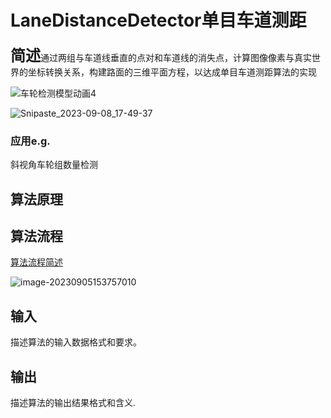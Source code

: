 # LaneDistanceDetector单目车道测距

<div style="display: flex; align-items: flex-start;">
    <div style="flex: 1;">
        <span style="font-size: 24px; font-weight: bold;">简述</span>通过两组与车道线垂直的点对和车道线的消失点，计算图像像素与真实世界的坐标转换关系，构建路面的三维平面方程，以达成单目车道测距算法的实现
    </div>
</div>

![车轮检测模型动画4](https://imgurl-x.oss-cn-hangzhou.aliyuncs.com/xuxing-img/%E8%BD%A6%E8%BD%AE%E6%A3%80%E6%B5%8B%E6%A8%A1%E5%9E%8B%E5%8A%A8%E7%94%BB4.gif)

![Snipaste_2023-09-08_17-49-37](https://imgurl-x.oss-cn-hangzhou.aliyuncs.com/xuxing-img/Snipaste_2023-09-08_17-49-37.png)

### 应用e.g.

斜视角车轮组数量检测

## 算法原理

## 算法流程

[算法流程简述](./doc/算法流程简述html.md)

![image-20230905153757010](https://imgurl-x.oss-cn-hangzhou.aliyuncs.com/xuxing-img/image-20230905153757010.png)

## 输入

描述算法的输入数据格式和要求。

## 输出

描述算法的输出结果格式和含义.